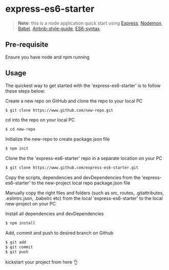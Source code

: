 # express-es6-starter

> **Note**: this is a node application quick start using [Express](https://expressjs.com), [Nodemon](https://nodemon.io), [Babel](https://babeljs.io), [Airbnb-style-guide](http://airbnb.io/javascript), [ES6-syntax](https://developer.mozilla.org/en-US/docs/Web/JavaScript/New_in_JavaScript/ECMAScript_2015_support_in_Mozilla).

## Pre-requisite

Ensure you have node and npm running

## Usage

The quickest way to get started with the 'express-es6-starter' is to follow these steps below:

Create a new repo on GitHub and clone the repo to your local PC

```bash
$ git clone https://www.github.com/new-repo.git
```

cd into the repo on your local PC

```bash
$ cd new-repo
```

Initialize the new-repo to create package.json file

```bash
$ npm init
```

Clone the the 'express-es6-starter' repo in a separate location on your PC

```bash
$ git clone https://www.github.com/express-es6-starter.git
```

Copy the scripts, dependencies and devDependencies from the 'express-es6-starter' to the new-project local repo package.json file

Manually copy the right files and folders (such as src, routes, .gitattributes, .eslintrc.json, .babelrc etc) from the local 'express-es6-starter' to the local new-project on your PC

Install all dependencies and devDependencies

```bash
$ npm install
```

Add, commit and push to desired branch on Github

```bash
$ git add
$ git commit
$ git push
```
kickstart your project from here :ok_hand:
